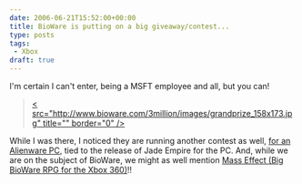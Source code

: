 ```yaml
---
date: 2006-06-21T15:52:00+00:00
title: BioWare is putting on a big giveaway/contest...
type: posts
tags:
 - Xbox
draft: true
---
```

I'm certain I can't enter, being a MSFT employee and all, but you can!

> [< src="http://www.bioware.com/3million/images/grandprize_158x173.jpg" title="" border="0" />](http://www.bioware.com/3million/)

While I was there, I noticed they are running another contest as well, [for an Alienware PC](http://jade.bioware.com/pc/), tied to the release of Jade Empire for the PC. And, while we are on the subject of BioWare, we might as well mention [Mass Effect (Big BioWare RPG for the Xbox 360)](http://masseffect.bioware.com/)!!
